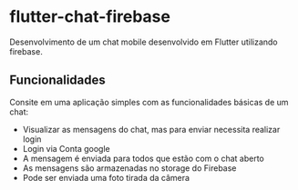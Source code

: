 # flutter-chat-firebase

Desenvolvimento de um chat mobile desenvolvido em Flutter utilizando firebase.

## Funcionalidades

Consite em uma aplicação simples com as funcionalidades básicas de um chat:


* Visualizar as mensagens do chat, mas para enviar necessita realizar login
* Login via Conta google
* A mensagem é enviada para todos que estão com o chat aberto
* As mensagens são armazenadas no storage do Firebase
* Pode ser enviada uma foto tirada da câmera
